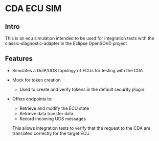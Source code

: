 # CDA ECU SIM

## Intro

This is an ecu simulation intended to be used for integration tests with the classic-diagnostic-adapter in the Eclipse OpenSOVD project

## Features

- Simulates a DoIP/UDS topology of ECUs for testing with the CDA  
- Mock for token creation  
  - Used to create and verify tokens in the default security plugin  
- Offers endpoints to:
  - Retrieve and modify the ECU state
  - Retrieve data transfer data
  - Record incoming UDS messages  

  This allows integration tests to verify that the request to the CDA are translated correctly for the target ECU.
